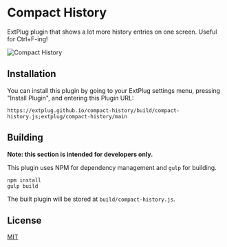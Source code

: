 Compact History
===============

ExtPlug plugin that shows a lot more history entries on one screen. Useful for
Ctrl+F-ing!

![Compact History](http://i.imgur.com/KAW9FWs.png)

## Installation

You can install this plugin by going to your ExtPlug settings menu, pressing "Install Plugin",
and entering this Plugin URL:

```
https://extplug.github.io/compact-history/build/compact-history.js;extplug/compact-history/main
```

## Building

**Note: this section is intended for developers only.**

This plugin uses NPM for dependency management and `gulp` for building.

```
npm install
gulp build
```

The built plugin will be stored at `build/compact-history.js`.

## License

[MIT](./LICENSE)

